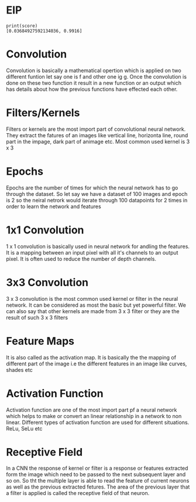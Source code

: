# EIP
```
print(score)
[0.03684927592134036, 0.9916]
```
# Convolution
Convolution is basically a mathematical opertion which is applied on two different funtion let say one is f and other one ig g. Once the convolution is done on these two function it result in a new function or an output which has details about how the previous functions have effected each other. 

# Filters/Kernels 
Filters or kernels are the most import part of convolutional neural network. They extract the fatures of an images like vertical line, horizonta line, round part in the impage, dark part of animage etc. Most common used kernel is 3 x 3 

# Epochs 
Epochs are the number of times for which the neural network has to go through the dataset. So let say we have a dataset of 100 images and epoch is 2 so the neiral netrork would iterate through 100 datapoints for 2 times in order to learn the network and features


# 1x1 Convolution 
1 x 1 convolution is basically  used in neural network for andling the features.
It is a mapping between an input pixel with all it's channels to an output pixel. It is often used to reduce the number of depth channels.


# 3x3 Convolution
 3 x 3 convolution is the most common used kernel or filter in the neural network. It can be considered as most the basic but yet powerful filter. We can also say that other kernels are made from 3 x 3 filter or they are the result of such 3 x 3 filters

# Feature Maps
It is also called as the activation map. It is basically the the mapping of different part of the image i.e the different features in an image like curves, shades etc

# Activation Function 
Activation function are one of the most import part pf a neural network which helps to make or convert an linear relationship in a network to non linear.
Different types of activation function are used for different situations. 
ReLu, SeLu etc

# Receptive Field 

In a CNN the response of kernel or filter is a response or features extracted form the image which need to be passed to the next subsequent layer and so on. So tht the multiple layer is able to read the feature of current neurons as well as the previous extracted fetures. The area of the previous layer that a filter is applied is called the receptive field of that neuron.

